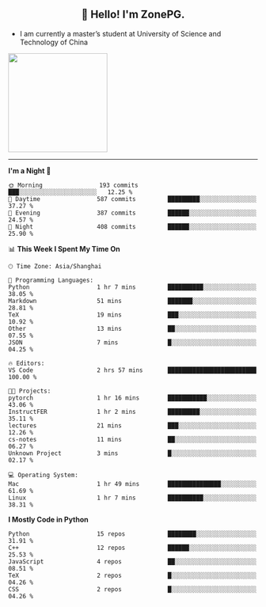 <h2 align="center">👋 Hello! I'm ZonePG.</h2>

- I am currently a master’s student at University of Science and Technology of China

<img height=200 align="center" src="https://github-readme-stats.vercel.app/api?username=zonepg" />

-------

<!--START_SECTION:waka-->
**I'm a Night 🦉** 

```text
🌞 Morning                193 commits         ███░░░░░░░░░░░░░░░░░░░░░░   12.25 % 
🌆 Daytime                587 commits         █████████░░░░░░░░░░░░░░░░   37.27 % 
🌃 Evening                387 commits         ██████░░░░░░░░░░░░░░░░░░░   24.57 % 
🌙 Night                  408 commits         ██████░░░░░░░░░░░░░░░░░░░   25.90 % 
```


📊 **This Week I Spent My Time On** 

```text
🕑︎ Time Zone: Asia/Shanghai

💬 Programming Languages: 
Python                   1 hr 7 mins         ██████████░░░░░░░░░░░░░░░   38.05 % 
Markdown                 51 mins             ███████░░░░░░░░░░░░░░░░░░   28.81 % 
TeX                      19 mins             ███░░░░░░░░░░░░░░░░░░░░░░   10.92 % 
Other                    13 mins             ██░░░░░░░░░░░░░░░░░░░░░░░   07.55 % 
JSON                     7 mins              █░░░░░░░░░░░░░░░░░░░░░░░░   04.25 % 

🔥 Editors: 
VS Code                  2 hrs 57 mins       █████████████████████████   100.00 % 

🐱‍💻 Projects: 
pytorch                  1 hr 16 mins        ███████████░░░░░░░░░░░░░░   43.06 % 
InstructFER              1 hr 2 mins         █████████░░░░░░░░░░░░░░░░   35.11 % 
lectures                 21 mins             ███░░░░░░░░░░░░░░░░░░░░░░   12.26 % 
cs-notes                 11 mins             ██░░░░░░░░░░░░░░░░░░░░░░░   06.27 % 
Unknown Project          3 mins              █░░░░░░░░░░░░░░░░░░░░░░░░   02.17 % 

💻 Operating System: 
Mac                      1 hr 49 mins        ███████████████░░░░░░░░░░   61.69 % 
Linux                    1 hr 7 mins         ██████████░░░░░░░░░░░░░░░   38.31 % 
```

**I Mostly Code in Python** 

```text
Python                   15 repos            ████████░░░░░░░░░░░░░░░░░   31.91 % 
C++                      12 repos            ██████░░░░░░░░░░░░░░░░░░░   25.53 % 
JavaScript               4 repos             ██░░░░░░░░░░░░░░░░░░░░░░░   08.51 % 
TeX                      2 repos             █░░░░░░░░░░░░░░░░░░░░░░░░   04.26 % 
CSS                      2 repos             █░░░░░░░░░░░░░░░░░░░░░░░░   04.26 % 
```




<!--END_SECTION:waka-->

